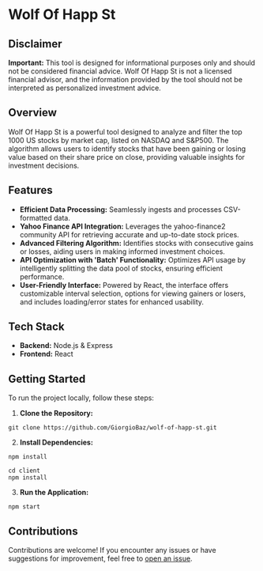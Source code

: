 # Wolf Of Happ St
## Disclaimer 
**Important:** This tool is designed for informational purposes only and should not be considered financial advice. Wolf Of Happ St is not a licensed financial advisor, and the information provided by the tool should not be interpreted as personalized investment advice.

## Overview 
Wolf Of Happ St is a powerful tool designed to analyze and filter the top 1000 US stocks by market cap, listed on NASDAQ and S&P500. The algorithm allows users to identify stocks that have been gaining or losing value based on their share price on close, providing valuable insights for investment decisions.

## Features 
- **Efficient Data Processing:** Seamlessly ingests and processes CSV-formatted data.
- **Yahoo Finance API Integration:** Leverages the yahoo-finance2 community API for retrieving accurate and up-to-date stock prices. 
- **Advanced Filtering Algorithm:** Identifies stocks with consecutive gains or losses, aiding users in making informed investment choices.
- **API Optimization with 'Batch' Functionality:** Optimizes API usage by intelligently splitting the data pool of stocks, ensuring efficient performance. 
- **User-Friendly Interface:** Powered by React, the interface offers customizable interval selection, options for viewing gainers or losers, and includes loading/error states for enhanced usability. 

## Tech Stack 
- **Backend:** Node.js & Express
- **Frontend:** React 

## Getting Started 
To run the project locally, follow these steps: 
1.	**Clone the Repository:** 
```
git clone https://github.com/GiorgioBaz/wolf-of-happ-st.git
``` 
2. **Install Dependencies:**
 ```
npm install
```
```
cd client
npm install  
 ``` 
3. **Run the Application:** 
```
npm start
``` 
## Contributions 
Contributions are welcome! If you encounter any issues or have suggestions for improvement, feel free to [open an issue](https://github.com/GiorgioBaz/wolf-of-happ-st/issues).
